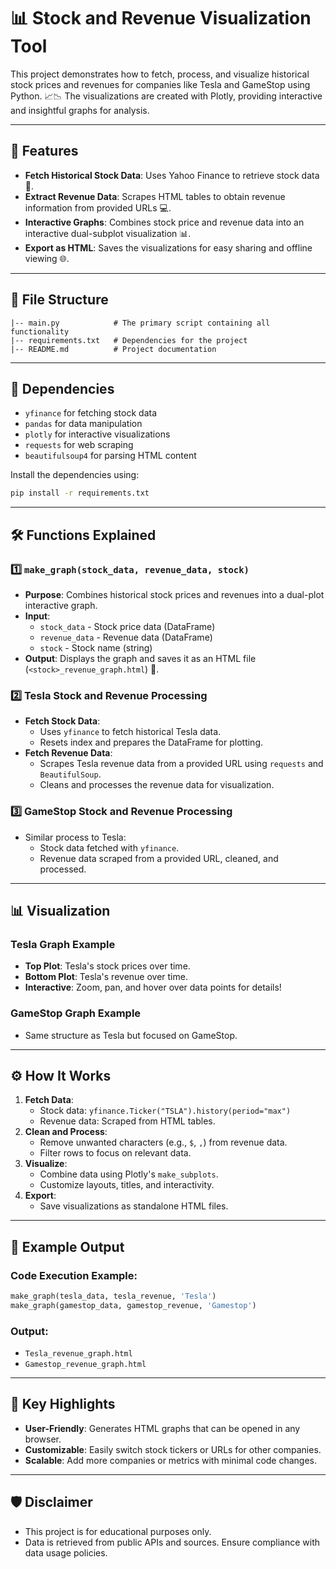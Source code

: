 # 📊 Stock and Revenue Visualization Tool

This project demonstrates how to fetch, process, and visualize historical stock prices and revenues for companies like Tesla and GameStop using Python. 📈📉 The visualizations are created with Plotly, providing interactive and insightful graphs for analysis.

---

## 🚀 Features
- **Fetch Historical Stock Data**: Uses Yahoo Finance to retrieve stock data 📅.
- **Extract Revenue Data**: Scrapes HTML tables to obtain revenue information from provided URLs 💻.
- **Interactive Graphs**: Combines stock price and revenue data into an interactive dual-subplot visualization 📊.
- **Export as HTML**: Saves the visualizations for easy sharing and offline viewing 🌐.

---

## 📁 File Structure
```
|-- main.py            # The primary script containing all functionality
|-- requirements.txt   # Dependencies for the project
|-- README.md          # Project documentation
```

---

## 🔧 Dependencies
- `yfinance` for fetching stock data
- `pandas` for data manipulation
- `plotly` for interactive visualizations
- `requests` for web scraping
- `beautifulsoup4` for parsing HTML content

Install the dependencies using:
```bash
pip install -r requirements.txt
```

---

## 🛠️ Functions Explained

### 1️⃣ `make_graph(stock_data, revenue_data, stock)`
- **Purpose**: Combines historical stock prices and revenues into a dual-plot interactive graph.
- **Input**:
  - `stock_data` - Stock price data (DataFrame)
  - `revenue_data` - Revenue data (DataFrame)
  - `stock` - Stock name (string)
- **Output**: Displays the graph and saves it as an HTML file (`<stock>_revenue_graph.html`) 📂.

### 2️⃣ Tesla Stock and Revenue Processing
- **Fetch Stock Data**:
  - Uses `yfinance` to fetch historical Tesla data.
  - Resets index and prepares the DataFrame for plotting.
- **Fetch Revenue Data**:
  - Scrapes Tesla revenue data from a provided URL using `requests` and `BeautifulSoup`.
  - Cleans and processes the revenue data for visualization.

### 3️⃣ GameStop Stock and Revenue Processing
- Similar process to Tesla:
  - Stock data fetched with `yfinance`.
  - Revenue data scraped from a provided URL, cleaned, and processed.

---

## 📊 Visualization

### Tesla Graph Example
- **Top Plot**: Tesla's stock prices over time.
- **Bottom Plot**: Tesla's revenue over time.
- **Interactive**: Zoom, pan, and hover over data points for details!

### GameStop Graph Example
- Same structure as Tesla but focused on GameStop.

---

## ⚙️ How It Works
1. **Fetch Data**:
   - Stock data: `yfinance.Ticker("TSLA").history(period="max")`
   - Revenue data: Scraped from HTML tables.
2. **Clean and Process**:
   - Remove unwanted characters (e.g., `$`, `,`) from revenue data.
   - Filter rows to focus on relevant data.
3. **Visualize**:
   - Combine data using Plotly's `make_subplots`.
   - Customize layouts, titles, and interactivity.
4. **Export**:
   - Save visualizations as standalone HTML files.

---

## 📝 Example Output
### Code Execution Example:
```python
make_graph(tesla_data, tesla_revenue, 'Tesla')
make_graph(gamestop_data, gamestop_revenue, 'Gamestop')
```

### Output:
- `Tesla_revenue_graph.html`
- `Gamestop_revenue_graph.html`

---

## 🌟 Key Highlights
- **User-Friendly**: Generates HTML graphs that can be opened in any browser.
- **Customizable**: Easily switch stock tickers or URLs for other companies.
- **Scalable**: Add more companies or metrics with minimal code changes.

---

## 🛡️ Disclaimer
- This project is for educational purposes only.
- Data is retrieved from public APIs and sources. Ensure compliance with data usage policies.

